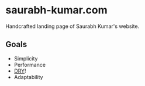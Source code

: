 saurabh-kumar.com
==========

Handcrafted landing page of Saurabh Kumar's website.


## Goals

* Simplicity
* Performance
* [DRY](http://en.wikipedia.org/wiki/Don't_repeat_yourself)!
* Adaptability
